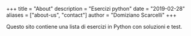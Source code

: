+++
title = "About"
description = "Esercizi python"
date = "2019-02-28"
aliases = ["about-us", "contact"]
author = "Domiziano Scarcelli"
+++

Questo sito contiene una lista di esercizi in Python con soluzioni e test. 
